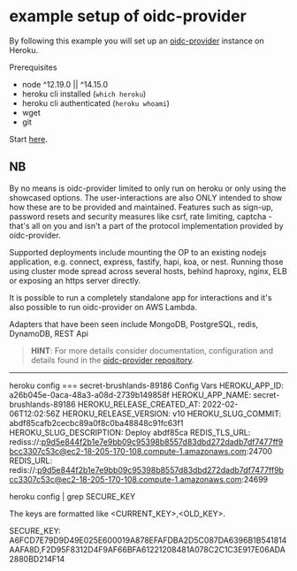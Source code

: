 # example setup of oidc-provider

By following this example you will set up an [oidc-provider](https://github.com/panva/node-oidc-provider)
instance on Heroku.

Prerequisites

- node ^12.19.0 || ^14.15.0
- heroku cli installed (`which heroku`)
- heroku cli authenticated (`heroku whoami`)
- wget
- git


Start [here](00-oidc-minimal).

NB
---
By no means is oidc-provider limited to only run on heroku or only using the showcased options. The user-interactions are also ONLY intended to show how these are to be provided and maintained. Features such as sign-up, password resets and security measures like csrf, rate limiting, captcha - that's all on you and isn't a part of the protocol implementation provided by oidc-provider.

Supported deployments include mounting the OP to an existing nodejs application, e.g. connect, express, fastify, hapi, koa, or nest. Running those using cluster mode spread across several hosts, behind haproxy, nginx,
ELB or exposing an https server directly.

It is possible to run a completely standalone app for interactions and it's also possible to run
oidc-provider on AWS Lambda.

Adapters that have been seen include MongoDB, PostgreSQL, redis, DynamoDB, REST Api

> **HINT**: For more details consider documentation, configuration and details found in the [oidc-provider repository](https://github.com/panva/node-oidc-provider).


**************************

heroku config
=== secret-brushlands-89186 Config Vars
HEROKU_APP_ID:             a26b045e-0aca-48a3-a08d-2739b149858f
HEROKU_APP_NAME:           secret-brushlands-89186
HEROKU_RELEASE_CREATED_AT: 2022-02-06T12:02:56Z
HEROKU_RELEASE_VERSION:    v10
HEROKU_SLUG_COMMIT:        abdf85cafb2cecbc89a0f8c0ba48848c91fc63f1
HEROKU_SLUG_DESCRIPTION:   Deploy abdf85ca
REDIS_TLS_URL:             rediss://:p9d5e844f2b1e7e9bb09c95398b8557d83dbd272dadb7df7477ff9bcc3307c53c@ec2-18-205-170-108.compute-1.amazonaws.com:24700
REDIS_URL:                 redis://:p9d5e844f2b1e7e9bb09c95398b8557d83dbd272dadb7df7477ff9bcc3307c53c@ec2-18-205-170-108.compute-1.amazonaws.com:24699

heroku config | grep SECURE_KEY

The keys are formatted like <CURRENT_KEY>,<OLD_KEY>.

SECURE_KEY:                A6FCD7E79D9D49E025E600019A878EFAFDBA2D5C087DA6396B1B541814AAFA8D,F2D95F8312D4F9AF66BFA61221208481A078C2C1C3E917E06ADA2880BD214F14


